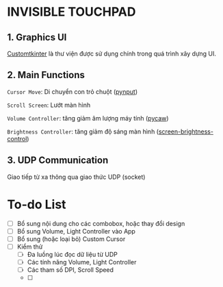 # INVISIBLE TOUCHPAD

## 1. Graphics UI
[Customtkinter](https://customtkinter.tomschimansky.com/documentation/) là thư viện được sử dụng chính trong quá trình 
xây dựng UI.

## 2. Main Functions
`Cursor Move`: Di chuyển con trỏ chuột ([pynput](https://pypi.org/project/pynput/))

`Scroll Screen`: Lướt màn hình

`Volume Controller`: tăng giảm âm lượng máy tính ([pycaw](https://github.com/AndreMiras/pycaw))

`Brightness Controller`: tăng giảm độ sáng màn hình ([screen-brightness-control](https://pypi.org/project/screen-brightness-control/))

## 3. UDP Communication
Giao tiếp từ xa thông qua giao thức UDP (socket)


# To-do List
- [ ] Bổ sung nội dung cho các combobox, hoặc thay đổi design
- [ ] Bổ sung Volume, Light Controller vào App
- [ ] Bổ sung (hoặc loại bỏ) Custom Cursor
- [ ] Kiểm thử
  - [ ] Đa luồng lúc đọc dữ liệu từ UDP
  - [ ] Các tính năng Volume, Light Controller
  - [ ] Các tham số DPI, Scroll Speed
  - [ ] 